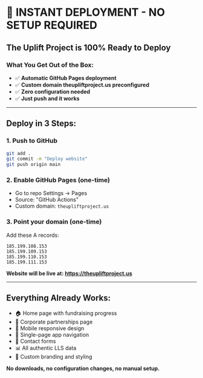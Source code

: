 # 🚀 INSTANT DEPLOYMENT - NO SETUP REQUIRED

## The Uplift Project is 100% Ready to Deploy

### What You Get Out of the Box:
- ✅ **Automatic GitHub Pages deployment**
- ✅ **Custom domain theupliftproject.us preconfigured**  
- ✅ **Zero configuration needed**
- ✅ **Just push and it works**

---

## Deploy in 3 Steps:

### 1. Push to GitHub
```bash
git add .
git commit -m "Deploy website"
git push origin main
```

### 2. Enable GitHub Pages (one-time)
- Go to repo Settings → Pages
- Source: "GitHub Actions"
- Custom domain: `theupliftproject.us`

### 3. Point your domain (one-time)
Add these A records:
```
185.199.108.153
185.199.109.153
185.199.110.153
185.199.111.153
```

**Website will be live at: https://theupliftproject.us**

---

## Everything Already Works:
- 🏠 Home page with fundraising progress
- 🏢 Corporate partnerships page
- 📱 Mobile responsive design
- 🔄 Single-page app navigation
- 📧 Contact forms
- 📊 All authentic LLS data
- 🎨 Custom branding and styling

**No downloads, no configuration changes, no manual setup.**